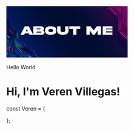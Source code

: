 <html>
  <head>
    <link rel="stylesheet" href="/Assets/style.css">
  </head>
  <body>
    <div class="container">
      <picture>
        <img src=/Assets/aboutMe.png>
      </picture>
      <p>
        Hello World
      </p>
    </div>
  </body>
</html>

# Hi, I'm Veren Villegas!
<!--
**Vommy/Vommy** is a ✨ _special_ ✨ repository because its `README.md` (this file) appears on your GitHub profile.

Here are some ideas to get you started:

- 🔭 I’m currently working on ...
- 🌱 I’m currently learning ...
- 👯 I’m looking to collaborate on ...
- 🤔 I’m looking for help with ...
- 💬 Ask me about ...
- 📫 How to reach me: ...
- 😄 Pronouns: ...
- ⚡ Fun fact: ...
-->
const Veren = {

};
